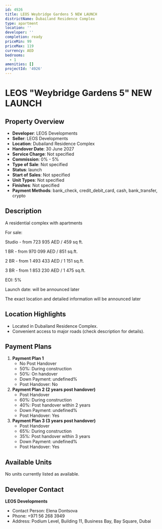 ```yaml
---
id: 4926
title: LEOS Weybridge Gardens 5 NEW LAUNCH
districtName: Dubailand Residence Complex
type: apartment
location: ''
developer: ''
completion: ready
priceMin: 99
priceMax: 119
currency: AED
bedrooms:
  - 1
amenities: []
projectId: '4926'
---
```


# LEOS "Weybridge Gardens 5" NEW LAUNCH

## Property Overview
- **Developer**: LEOS Developments
- **Seller**: LEOS Developments
- **Location**: Dubailand Residence Complex
- **Handover Date**: 30 June 2027
- **Service Charge**: Not specified
- **Commission**: 0% - 5%
- **Type of Sale**: Not specified
- **Status**: launch
- **Start of Sales**: Not specified
- **Unit Types**: Not specified
- **Finishes**: Not specified
- **Payment Methods**: bank_check, credit_debit_card, cash, bank_transfer, crypto

## Description
A residential complex with apartments 



For sale:

 Studio - from 723 935 AED / 459 sq ft.

 1 BR - from 970 099 AED / 851 sq.ft.

 2 BR - from 1 493 433 AED / 1 151 sq.ft.

 3 BR - from 1 853 230 AED / 1 475 sq.ft.



EOI: 5%

Launch date: will be announced later



The exact location and detailed information will be announced later

## Location Highlights
- Located in Dubailand Residence Complex.
- Convenient access to major roads (check description for details).

## Payment Plans
1. **Payment Plan 1**
   - No Post Handover
   - 50%: During construction
   - 50%: On handover
   - Down Payment: undefined%
   - Post Handover: No
2. **Payment Plan 2 (2 years post handover)**
   - Post Handover
   - 60%: During construction
   - 40%: Post handover within 2 years
   - Down Payment: undefined%
   - Post Handover: Yes
3. **Payment Plan 3 (3 years post handover)**
   - Post Handover
   - 65%: During construction
   - 35%: Post handover within 3 years
   - Down Payment: undefined%
   - Post Handover: Yes

## Available Units
No units currently listed as available.

## Developer Contact
**LEOS Developments**
- Contact Person: Elena Dontsova
- Phone: +971 56 268 3949
- Address: Podium Level, Building 11, Business Bay, Bay Square, Dubai
